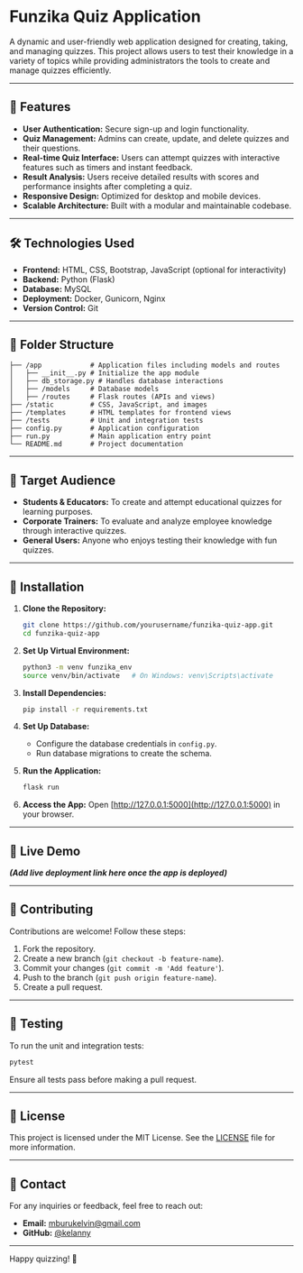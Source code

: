 # Funzika Quiz Application

A dynamic and user-friendly web application designed for creating, taking, and managing quizzes. This project allows users to test their knowledge in a variety of topics while providing administrators the tools to create and manage quizzes efficiently.

---

## 🚀 Features

- **User Authentication:** Secure sign-up and login functionality.
- **Quiz Management:** Admins can create, update, and delete quizzes and their questions.
- **Real-time Quiz Interface:** Users can attempt quizzes with interactive features such as timers and instant feedback.
- **Result Analysis:** Users receive detailed results with scores and performance insights after completing a quiz.
- **Responsive Design:** Optimized for desktop and mobile devices.
- **Scalable Architecture:** Built with a modular and maintainable codebase.

---

## 🛠️ Technologies Used

- **Frontend:** HTML, CSS, Bootstrap, JavaScript (optional for interactivity)
- **Backend:** Python (Flask)
- **Database:** MySQL
- **Deployment:** Docker, Gunicorn, Nginx
- **Version Control:** Git

---

## 📂 Folder Structure

```
├── /app            # Application files including models and routes
│   ├── __init__.py # Initialize the app module
│   ├── db_storage.py # Handles database interactions
│   ├── /models     # Database models
│   ├── /routes     # Flask routes (APIs and views)
├── /static         # CSS, JavaScript, and images
├── /templates      # HTML templates for frontend views
├── /tests          # Unit and integration tests
├── config.py       # Application configuration
├── run.py          # Main application entry point
└── README.md       # Project documentation
```

---

## 🎯 Target Audience

- **Students & Educators:** To create and attempt educational quizzes for learning purposes.
- **Corporate Trainers:** To evaluate and analyze employee knowledge through interactive quizzes.
- **General Users:** Anyone who enjoys testing their knowledge with fun quizzes.

---

## 🔧 Installation

1. **Clone the Repository:**
   ```bash
   git clone https://github.com/yourusername/funzika-quiz-app.git
   cd funzika-quiz-app
   ```

2. **Set Up Virtual Environment:**
   ```bash
   python3 -m venv funzika_env
   source venv/bin/activate   # On Windows: venv\Scripts\activate
   ```

3. **Install Dependencies:**
   ```bash
   pip install -r requirements.txt
   ```

4. **Set Up Database:**
   - Configure the database credentials in `config.py`.
   - Run database migrations to create the schema.

5. **Run the Application:**
   ```bash
   flask run
   ```

6. **Access the App:**
   Open [http://127.0.0.1:5000](http://127.0.0.1:5000) in your browser.

---

## 🔗 Live Demo

_**(Add live deployment link here once the app is deployed)**_

---

## 🤝 Contributing

Contributions are welcome! Follow these steps:

1. Fork the repository.
2. Create a new branch (`git checkout -b feature-name`).
3. Commit your changes (`git commit -m 'Add feature'`).
4. Push to the branch (`git push origin feature-name`).
5. Create a pull request.

---

## 🧪 Testing

To run the unit and integration tests:
```bash
pytest
```
Ensure all tests pass before making a pull request.

---

## 📜 License

This project is licensed under the MIT License. See the [LICENSE](LICENSE) file for more information.

---

## 📧 Contact

For any inquiries or feedback, feel free to reach out:
- **Email:** mburukelvin@gmail.com
- **GitHub:** [@kelanny](https://github.com/kelanny)

---

Happy quizzing! 🎉
